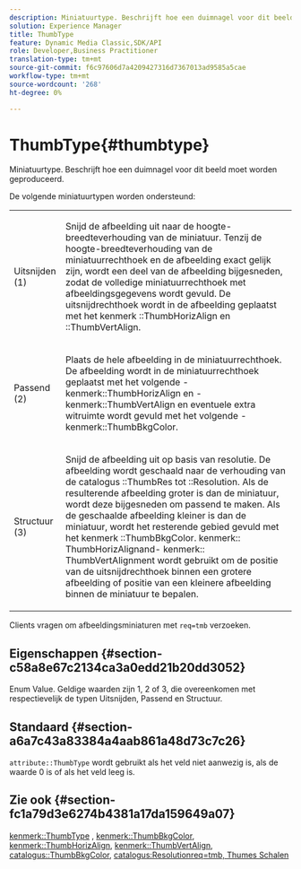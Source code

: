 ```yaml
---
description: Miniatuurtype. Beschrijft hoe een duimnagel voor dit beeld moet worden geproduceerd.
solution: Experience Manager
title: ThumbType
feature: Dynamic Media Classic,SDK/API
role: Developer,Business Practitioner
translation-type: tm+mt
source-git-commit: f6c97606d7a4209427316d7367013ad9585a5cae
workflow-type: tm+mt
source-wordcount: '268'
ht-degree: 0%

---
```



# ThumbType{#thumbtype}

Miniatuurtype. Beschrijft hoe een duimnagel voor dit beeld moet worden geproduceerd.

De volgende miniatuurtypen worden ondersteund:

<table id="simpletable_874E4190A1DC4FB0AE1B2E3734746527"> 
 <tr class="strow"> 
  <td class="stentry"> <p>Uitsnijden (1) </p></td> 
  <td class="stentry"> <p>Snijd de afbeelding uit naar de hoogte-breedteverhouding van de miniatuur. Tenzij de hoogte-breedteverhouding van de miniatuurrechthoek en de afbeelding exact gelijk zijn, wordt een deel van de afbeelding bijgesneden, zodat de volledige miniatuurrechthoek met afbeeldingsgegevens wordt gevuld. De uitsnijdrechthoek wordt in de afbeelding geplaatst met het kenmerk <span class="codeph">::ThumbHorizAlign</span> en <span class="codeph">::ThumbVertAlign</span>. </p></td> 
 </tr> 
 <tr class="strow"> 
  <td class="stentry"> <p>Passend (2) </p></td> 
  <td class="stentry"> <p>Plaats de hele afbeelding in de miniatuurrechthoek. De afbeelding wordt in de miniatuurrechthoek geplaatst met het volgende <span class="codeph">-kenmerk::ThumbHorizAlign</span> en <span class="codeph">-kenmerk::ThumbVertAlign</span> en eventuele extra witruimte wordt gevuld met het volgende <span class="codeph">-kenmerk::ThumbBkgColor</span>. </p></td> 
 </tr> 
 <tr class="strow"> 
  <td class="stentry"> <p>Structuur (3) </p></td> 
  <td class="stentry"> <p>Snijd de afbeelding uit op basis van resolutie. De afbeelding wordt geschaald naar de verhouding van de catalogus <span class="codeph">::ThumbRes</span> tot <span class="codeph">::Resolution</span>. Als de resulterende afbeelding groter is dan de miniatuur, wordt deze bijgesneden om passend te maken. Als de geschaalde afbeelding kleiner is dan de miniatuur, wordt het resterende gebied gevuld met het kenmerk <span class="codeph">::ThumbBkgColor</span>. <span class="codeph"> kenmerk::</span> ThumbHorizAlignand- <span class="codeph"> kenmerk::</span> ThumbVertAlignment wordt gebruikt om de positie van de uitsnijdrechthoek binnen een grotere afbeelding of positie van een kleinere afbeelding binnen de miniatuur te bepalen. </p></td> 
 </tr> 
</table>

Clients vragen om afbeeldingsminiaturen met `req=tmb` verzoeken.

## Eigenschappen {#section-c58a8e67c2134ca3a0edd21b20dd3052}

Enum Value. Geldige waarden zijn 1, 2 of 3, die overeenkomen met respectievelijk de typen Uitsnijden, Passend en Structuur.

## Standaard {#section-a6a7c43a83384a4aab861a48d73c7c26}

`attribute::ThumbType` wordt gebruikt als het veld niet aanwezig is, als de waarde 0 is of als het veld leeg is.

## Zie ook {#section-fc1a79d3e6274b4381a17da159649a07}

[kenmerk::ThumbType](../../../../../../is-api/image-catalog/image-serving-api-ref/c-image-catalog-reference/c-attributes-reference/r-thumbtype.md#reference-329e9dbf3e5f49548d1eb61915b538f5) ,  [kenmerk::ThumbBkgColor](../../../../../../is-api/image-catalog/image-serving-api-ref/c-image-catalog-reference/c-attributes-reference/r-thumbbkgcolor.md#reference-8e38088e79a54446a9106d0b93c9b31e),  [kenmerk::ThumbHorizAlign](../../../../../../is-api/image-catalog/image-serving-api-ref/c-image-catalog-reference/c-attributes-reference/r-thumbhorizalign.md#reference-0ae8b88669df4769a9053b22aca33691),  [kenmerk::ThumbVertAlign](../../../../../../is-api/image-catalog/image-serving-api-ref/c-image-catalog-reference/c-attributes-reference/r-thumbvertalign.md#reference-d47c6b34588c4855b04ad134e472f04f),  [catalogus::ThumbBkgColor](../../../../../../is-api/image-catalog/image-serving-api-ref/c-image-catalog-reference/c-image-svg-data-reference/c-image-data-reference/r-thumbres-cat.md#reference-eedb9991397347c3bed5bd0a785c4c69),  [ ](../../../../../../is-api/image-catalog/image-serving-api-ref/c-image-catalog-reference/c-image-svg-data-reference/c-image-data-reference/r-resolution-cat.md#reference-de489f5f36b64bd0831749546f8728e1)  [ ](../../../../../../is-api/http-ref/image-serving-api-ref/c-http-protocol-reference/c-command-reference/r-req/r-req.md#reference-907cdb4a97034db7ad94695f25552e76)  [catalogus:Resolutionreq=tmb, Thumes Schalen](../../../../../../is-api/http-ref/image-serving-api-ref/c-http-protocol-reference/c-notes-on-server-behavior/r-thumbnail-scaling.md#reference-0f71817f721d4913b34816758d69b07f)
